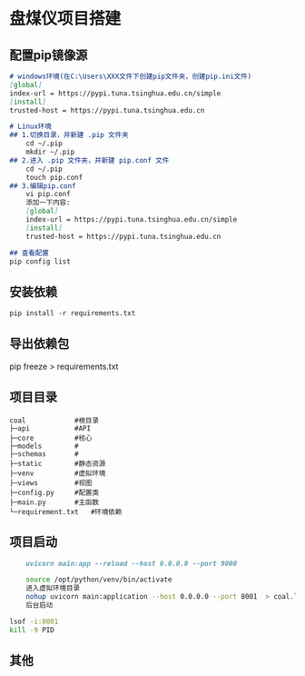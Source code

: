 # 盘煤仪项目搭建

## 配置pip镜像源
```markdown
# windows环境(在C:\Users\XXX文件下创建pip文件夹，创建pip.ini文件)
[global]
index-url = https://pypi.tuna.tsinghua.edu.cn/simple
[install]
trusted-host = https://pypi.tuna.tsinghua.edu.cn

# Linux环境
## 1.切换目录，并新建 .pip 文件夹
    cd ~/.pip
    mkdir ~/.pip
## 2.进入 .pip 文件夹，并新建 pip.conf 文件
    cd ~/.pip
    touch pip.conf
## 3.编辑pip.conf
    vi pip.conf
    添加一下内容:
    [global] 
    index-url = https://pypi.tuna.tsinghua.edu.cn/simple
    [install]
    trusted-host = https://pypi.tuna.tsinghua.edu.cn

## 查看配置
pip config list
```
## 安装依赖
```markdown
pip install -r requirements.txt
```
## 导出依赖包
pip freeze > requirements.txt
## 项目目录
```text
coal            #根目录
├─api           #API
├─core          #核心
├─models        #
├─schemas       #
├─static        #静态资源
├─venv          #虚拟环境
├─views         #视图
├─config.py     #配置类
├─main.py       #主函数
└─requirement.txt   #环境依赖
```


## 项目启动
```markdown
    uvicorn main:app --reload --host 0.0.0.0 --port 9000
```

```sh
    source /opt/python/venv/bin/activate
    进入虚拟环境目录
    nohup uvicorn main:application --host 0.0.0.0 --port 8001  > coal.log 2>&1 &
    后台启动
```
```sh
lsof -i:8001
kill -9 PID
```
## 其他

